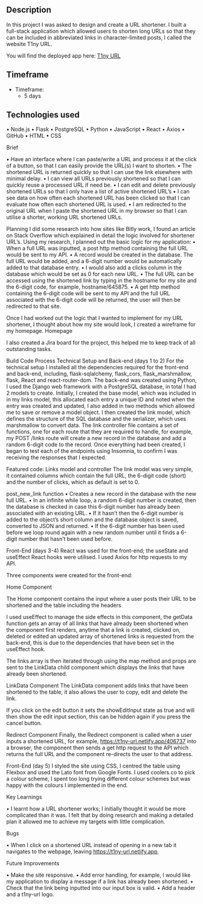
## Description

In this project I was asked to design and create a URL shortener. I built a full-stack application which allowed users to shorten long URLs so that they can be included in abbreviated links in character-limited posts, I called the website T1ny URL.


You will find the deployed app here:  [T1ny URL](https://t1ny-url.netlify.app/)


## Timeframe

-	Timeframe: 
    - 5 days

## Technologies used
•	Node.js
•	Flask
•	PostgreSQL
•	Python
•	JavaScript
•	React
•	Axios
•	GitHub
•	HTML
•	CSS

Brief

•	Have an interface where I can paste/write a URL and process it at the click of a button, so that I can easily provide the URL(s) I want to shorten.
•	The shortened URL is returned quickly so that I can use the link elsewhere with minimal delay.
•	I can view all URLs previously shortened so that I can quickly reuse a processed URL if need be.
•	I can edit and delete previously shortened URLs so that I only have a list of active shortened URL’s
•	I can see data on how often each shortened URL has been clicked so that I can evaluate how often each shortened URL is used.
•	I am redirected to the original URL when I paste the shortened URL in my browser so that I can utilise a shorter, working URL shortened URLs.


Planning
I did some research into how sites like Bitly work, I found an article on Stack Overflow which explained in detail the logic involved for shortener URL’s.
Using my research, I planned out the basic logic for my application:
•	When a full URL was inputted, a post http method containing the full URL would be sent to my API.
•	A record would be created in the database. The full URL would be added, and a 6-digit number would be automatically added to that database entry.
•	I would also add a clicks column in the database which would be set as 0 for each new URL.
•	The full URL can be accessed using the shortened link by typing in the hostname for my site and the 6-digit code, for example, hostname/645875. 
•	A get http method containing the 6-digit code will be sent to my API and the full URL associated with the 6-digit code will be returned, the user will then be redirected to that site.

Once I had worked out the logic that I wanted to implement for my URL shortener, I thought about how my site would look, I created a wireframe for my homepage.
Homepage
 




I also created a Jira board for the project, this helped me to keep track of all outstanding tasks.
 

Build Code Process
Technical Setup and Back-end (days 1 to 2)
For the technical setup I installed all the dependencies required for the front-end and back-end, including, flask-sqlalchemy, flask_cors, flask_marshmallow, flask, React and react-router-dom.
The back-end was created using Python, I used the Django web framework with a PostgreSQL database, in total I had 2 models to create. Initially, I created the base model, which was included in in my links model, this allocated each entry a unique ID and noted when the entry was created and updated, I also added in two methods which allowed me to save or remove a model object. 
I then created the link model, which defines the structure of the SQL database and the serializer, which uses marshmallow to convert data. 
The link controller file contains a set of functions, one for each route that they are required to handle, for example, my POST /links route will create a new record in the database and add a random 6-digit code to the record. 
Once everything had been created, I began to test each of the endpoints using Insomnia, to confirm I was receiving the responses that I expected.


Featured code: Links model and controller
The link model was very simple, it contained columns which contain the full URL, the 6-digit code (short) and the number of clicks, which as default is set to 0.
 
post_new_link function 
•	Creates a new record in the database with the new full URL. 
•	In an infinite while loop, a random 6-digit number is created, then the database is checked in case this 6-digit number has already been associated with an existing URL.
•	If it hasn’t then the 6-digit number is added to the object’s short column and the database object is saved, converted to JSON and returned.
•	If the 6-digit number has been used before we loop round again with a new random number until it finds a 6-digit number that hasn’t been used before.
 
  




Front-End (days 3-4)
React was used for the front-end; the useState and useEffect React hooks were utilised. I used Axios for http requests to my API. 

Three components were created for the front-end:

Home Component

The Home component contains the input where a user posts their URL to be shortened and the table including the headers

 

I used useEffect to manage the side effects in this component, the getData function gets an array of all links that have already been shortened when the component first renders, anytime that a link is created, clicked on, deleted or edited an updated array of shortened links is requested from the back-end, this is due to the dependencies that have been set in the useEffect hook.

 

The links array is then iterated through using the map method and props are sent to the LinkData child component which displays the links that have already been shortened.

 





LinkData Component
The LinkData component adds links that have been shortened to the table, it also allows the user to copy, edit and delete the link. 
 
 

If you click on the edit button it sets the showEditInput state as true and will then show the edit input section, this can be hidden again if you press the cancel button.


 

 

 











Redirect Component
Finally, the Redirect component is called when a user inputs a shortened URL, for example, https://t1ny-url.netlify.app/406737 into a browser, the component then sends a get http request to the API which returns the full URL and the component re-directs the user to that address.

 


Front-End (day 5)
I styled the site using CSS, I centred the table using Flexbox and used the Lato font from Google Fonts. I used coolers.co to pick a colour scheme, I spent too long trying different colour schemes but was happy with the colours I implemented in the end.


Key Learnings

•	I learnt how a URL shortener works; I initially thought it would be more complicated than it was. I felt that by doing research and making a detailed plan it allowed me to achieve my targets with little complication.

Bugs

•	When I click on a shortened URL instead of opening in a new tab it navigates to the webpage, leaving https://t1ny-url.netlify.app. 


Future Improvements

•	Make the site responsive.
•	Add error handling, for example, I would like my application to display a message if a link has already been shortened.
•	Check that the link being inputted into our input box is valid.
•	Add a header and a t1ny-url logo.
